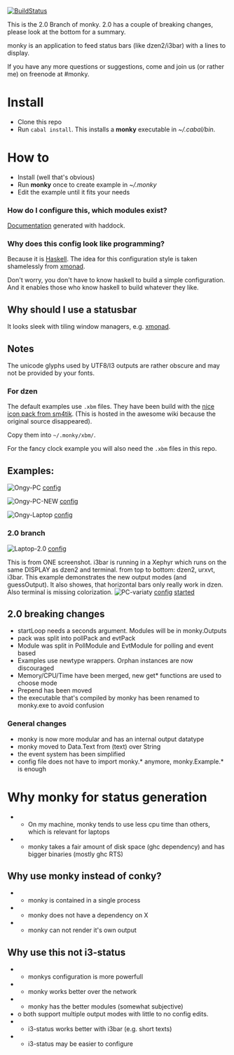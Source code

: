 [![BuildStatus](https://travis-ci.org/monky-hs/monky.svg?branch=master)](https://travis-ci.org/monky-hs/monky)

This is the 2.0 Branch of monky. 2.0 has a couple of breaking changes, please look at the bottom for a summary.

monky is an application to feed status bars (like dzen2/i3bar) with a lines to display.

If you have any more questions or suggestions, come and join us (or rather me) on freenode at #monky.

# Install
 * Clone this repo
 * Run `cabal install`. This installs a **monky** executable in *~/.cabal/bin*.

# How to
 * Install (well that's obvious)
 * Run **monky** once to create example in *~/.monky*
 * Edit the example until it fits your needs
 
### How do I configure this, which modules exist?
[Documentation](http://monky-hs.github.io/index.html) generated with haddock.
   
### Why does this config look like programming?
Because it is [Haskell](https://www.haskell.org/). The idea for this configuration style is taken shamelessly from [xmonad](http://xmonad.org/).

Don't worry, you don't have to know haskell to build a simple configuration.
And it enables those who know haskell to build whatever they like.

## Why should I use a statusbar

It looks sleek with tiling window managers, e.g. [xmonad](http://xmonad.org/).

## Notes

The unicode glyphs used by UTF8/I3 outputs are rather obscure and may not be provided by your fonts.


### For dzen
The default examples use `.xbm` files.
They have been build with the 
[nice icon pack from sm4tik](http://awesome.naquadah.org/wiki/Nice_Icons). (This
is hosted in the awesome wiki because the original source disappeared).

Copy them into `~/.monky/xbm/`.

For the fancy clock example you will also need the `.xbm` files in this repo.

## Examples:

![Ongy-PC](http://i.imgur.com/Jvdx4jy.png?1)
[config](http://lpaste.net/143261)

![Ongy-PC-NEW](http://i.imgur.com/oWzP924.png?1)
[config](http://lpaste.net/146044)

![Ongy-Laptop](http://i.imgur.com/EzHD3re.png?1)
[config](http://lpaste.net/143262)

### 2.0 branch

![Laptop-2.0](http://i.imgur.com/nQQ9ywX.jpg?1)
[config](http://lpaste.net/170301)

This is from ONE screenshot. i3bar is running in a Xephyr which runs on the same DISPLAY as dzen2 and terminal.
from top to bottom: dzen2, urxvt, i3bar. This example demonstrates the new output modes (and guessOutput).
It also showes, that horizontal bars only really work in dzen.
Also terminal is missing colorization.
![PC-variaty](http://i.imgur.com/MUhvxY0.jpg?1)
[config](http://lpaste.net/639572968845869056)
[started](http://lpaste.net/1324624775158431744)

## 2.0 breaking changes
 * startLoop needs a seconds argument. Modules will be in monky.Outputs
 * pack was split into pollPack and evtPack
 * Module was split in PollModule and EvtModule for polling and event based
 * Examples use newtype wrappers. Orphan instances are now discouraged
 * Memory/CPU/Time have been merged, new get\* functions are used to choose mode
 * Prepend has been moved
 * the executable that's compiled by monky has been renamed to monky.exe to avoid confusion

### General changes
 * monky is now more modular and has an internal output datatype
 * monky moved to Data.Text from (text) over String
 * the event system has been simplified
 * config file does not have to import monky.\* anymore, monky.Example.\* is enough


# Why monky for status generation

* + On my machine, monky tends to use less cpu time than others, which is relevant for laptops
* - monky takes a fair amount of disk space (ghc dependency) and has bigger binaries (mostly ghc RTS)

## Why use monky instead of conky?

* + monky is contained in a single process
* + monky does not have a dependency on X
* - monky can not render it's own output

## Why use this not i3-status

* + monkys configuration is more powerfull
* + monky works better over the network
* + monky has the better modules (somewhat subjective)
* o both support multiple output modes with little to no config edits.
* - i3-status works better with i3bar (e.g. short texts)
* - i3-status may be easier to configure
